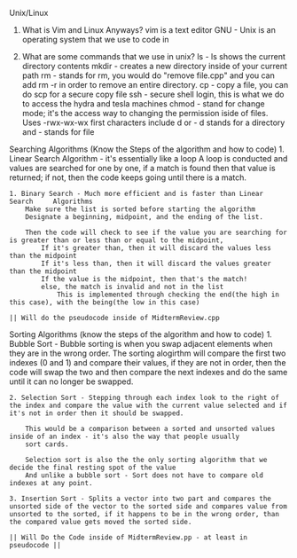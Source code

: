 Unix/Linux

1. What is Vim and Linux Anyways?
   vim is a text editor GNU - Unix is an operating system that we use to code in

2. What are some commands that we use in unix?
   ls - ls shows the current directory contents
   mkdir - creates a new directory inside of your current path
   rm - stands for rm, you would do "remove file.cpp" and you can add rm -r in order to remove an entire directory.
   cp - copy a file, you can do scp for a secure copy file
   ssh - secure shell login, this is what we do to access the hydra and tesla machines
   chmod - stand for change mode; it's the access way to changing the permission iside of files.
   Uses -rwx-wx-wx
   first characters include d or - d stands for a directory and - stands for file

Searching Algorithms (Know the Steps of the algorithm and how to code) 1. Linear Search Algorithm - it's essentially like a loop
A loop is conducted and values are searched for one by one, if a match is found then that value is returned; if not, then the code keeps going until there is a match.

    1. Binary Search - Much more efficient and is faster than Linear Search     Algorithms
        Make sure the list is sorted before starting the algorithm
        Designate a beginning, midpoint, and the ending of the list.

        Then the code will check to see if the value you are searching for is greater than or less than or equal to the midpoint,
            If it's greater than, then it will discard the values less than the midpoint
            If it's less than, then it will discard the values greater than the midpoint
            If the value is the midpoint, then that's the match!
            else, the match is invalid and not in the list
                This is implemented through checking the end(the high in this case), with the being(the low in this case)

    || Will do the pseudocode inside of MidtermReview.cpp

Sorting Algorithms (know the steps of the algorithm and how to code) 1. Bubble Sort - Bubble sorting is when you swap adjacent elements when they are in the wrong order. The sorting alogirthm will compare the first two indexes (0 and 1) and compare their values, if they are not in order, then the code will swap the two and then compare the next indexes and do the same until it can no longer be swapped.

    2. Selection Sort - Stepping through each index look to the right of the index and compare the value with the current value selected and if it's not in order then it should be swapped.

        This would be a comparison between a sorted and unsorted values inside of an index - it's also the way that people usually 
        sort cards.

        Selection sort is also the the only sorting algorithm that we decide the final resting spot of the value
        And unlike a bubble sort - Sort does not have to compare old indexes at any point.

    3. Insertion Sort - Splits a vector into two part and compares the unsorted side of the vector to the sorted side and compares value from unsorted to the sorted, if it happens to be in the wrong order, than the compared value gets moved the sorted side.

    || Will Do the Code inside of MidtermReview.pp - at least in pseudocode ||
